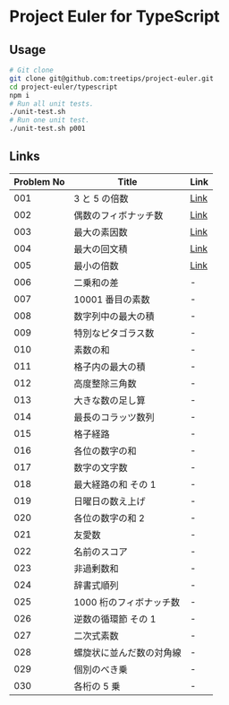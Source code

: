 # Project Euler for TypeScript

## Usage

```sh
# Git clone
git clone git@github.com:treetips/project-euler.git
cd project-euler/typescript
npm i
# Run all unit tests.
./unit-test.sh
# Run one unit test.
./unit-test.sh p001
```

## Links

| Problem No | Title                    | Link                                |
| ---------- | ------------------------ | ----------------------------------- |
| 001        | 3 と 5 の倍数            | [Link](./src/problems/p001.test.ts) |
| 002        | 偶数のフィボナッチ数     | [Link](./src/problems/p002.test.ts) |
| 003        | 最大の素因数             | [Link](./src/problems/p003.test.ts) |
| 004        | 最大の回文積             | [Link](./src/problems/p004.test.ts) |
| 005        | 最小の倍数               | [Link](./src/problems/p005.test.ts) |
| 006        | 二乗和の差               | -                                   |
| 007        | 10001 番目の素数         | -                                   |
| 008        | 数字列中の最大の積       | -                                   |
| 009        | 特別なピタゴラス数       | -                                   |
| 010        | 素数の和                 | -                                   |
| 011        | 格子内の最大の積         | -                                   |
| 012        | 高度整除三角数           | -                                   |
| 013        | 大きな数の足し算         | -                                   |
| 014        | 最長のコラッツ数列       | -                                   |
| 015        | 格子経路                 | -                                   |
| 016        | 各位の数字の和           | -                                   |
| 017        | 数字の文字数             | -                                   |
| 018        | 最大経路の和 その 1      | -                                   |
| 019        | 日曜日の数え上げ         | -                                   |
| 020        | 各位の数字の和 2         | -                                   |
| 021        | 友愛数                   | -                                   |
| 022        | 名前のスコア             | -                                   |
| 023        | 非過剰数和               | -                                   |
| 024        | 辞書式順列               | -                                   |
| 025        | 1000 桁のフィボナッチ数  | -                                   |
| 026        | 逆数の循環節 その 1      | -                                   |
| 027        | 二次式素数               | -                                   |
| 028        | 螺旋状に並んだ数の対角線 | -                                   |
| 029        | 個別のべき乗             | -                                   |
| 030        | 各桁の 5 乗              | -                                   |
